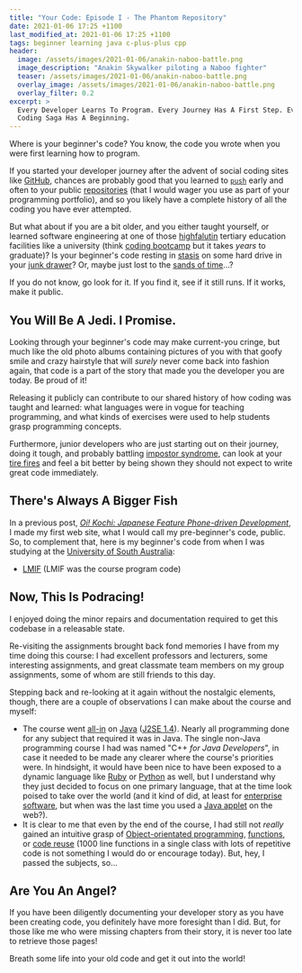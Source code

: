 ```yaml
---
title: "Your Code: Episode I - The Phantom Repository"
date: 2021-01-06 17:25 +1100
last_modified_at: 2021-01-06 17:25 +1100
tags: beginner learning java c-plus-plus cpp
header:
  image: /assets/images/2021-01-06/anakin-naboo-battle.png
  image_description: "Anakin Skywalker piloting a Naboo fighter"
  teaser: /assets/images/2021-01-06/anakin-naboo-battle.png
  overlay_image: /assets/images/2021-01-06/anakin-naboo-battle.png
  overlay_filter: 0.2
excerpt: >
  Every Developer Learns To Program. Every Journey Has A First Step. Every
  Coding Saga Has A Beginning.
---
```


Where is your beginner's code? You know, the code you wrote when you were first
learning how to program.

If you started your developer journey after the advent of social coding sites
like [GitHub][], chances are probably good that you learned to [`push`][git
push] early and often to your public [repositories][Repository (version
control)] (that I would wager you use as part of your programming portfolio),
and so you likely have a complete history of all the coding you have ever
attempted.

But what about if you are a bit older, and you either taught yourself, or
learned software engineering at one of those [highfalutin][] tertiary education
facilities like a university (think [coding bootcamp][] but it takes _years_ to
graduate)? Is your beginner's code resting in [stasis][] on some hard drive
in your [junk drawer][]? Or, maybe just lost to the [sands of time][]...?

If you do not know, go look for it. If you find it, see if it still runs. If it
works, make it public.

## You Will Be A Jedi. I Promise.

Looking through your beginner's code may make current-you cringe, but much like
the old photo albums containing pictures of you with that goofy smile and crazy
hairstyle that will _surely_ never come back into fashion again, that code is a
part of the story that made you the developer you are today. Be proud of it!

Releasing it publicly can contribute to our shared history of how coding was
taught and learned: what languages were in vogue for teaching programming, and
what kinds of exercises were used to help students grasp programming concepts.

Furthermore, junior developers who are just starting out on their journey, doing
it tough, and probably battling [impostor syndrome][], can look at your [tire
fires][] and feel a bit better by being shown they should not expect to write
great code immediately.

## There's Always A Bigger Fish

In a previous post, _[Oi! Kochi: Japanese Feature Phone-driven Development][]_,
I made my first web site, what I would call my pre-beginner's code, public. So,
to complement that, here is my beginner's code from when I was studying at the
[University of South Australia][]:

- [LMIF][] (LMIF was the course program code)

## Now, This Is Podracing!

I enjoyed doing the minor repairs and documentation required to get this
codebase in a releasable state.

Re-visiting the assignments brought back fond memories I have from my time doing
this course: I had excellent professors and lecturers, some interesting
assignments, and great classmate team members on my group assignments, some of
whom are still friends to this day.

Stepping back and re-looking at it again without the nostalgic elements, though,
there are a couple of observations I can make about the course and myself:

- The course went [all-in][] on [Java][] ([J2SE 1.4][]). Nearly all programming
  done for any subject that required it was in Java. The single non-Java
  programming course I had was named "C++ _for Java Developers_", in case it
  needed to be made any clearer where the course's priorities were. In
  hindsight, it would have been nice to have been exposed to a dynamic language
  like [Ruby][] or [Python][] as well, but I understand why they just decided to
  focus on one primary language, that at the time look poised to take over the
  world (and it kind of did, at least for [enterprise software][], but when was
  the last time you used a [Java applet][] on the web?).
- It is clear to me that even by the end of the course, I had still not _really_
  gained an intuitive grasp of [Object-orientated programming][], [functions][],
  or [code reuse][] (1000 line functions in a single class with lots of
  repetitive code is not something I would do or encourage today). But, hey, I
  passed the subjects, so...

## Are You An Angel?

If you have been diligently documenting your developer story as you have been
creating code, you definitely have more foresight than I did. But, for those
like me who were missing chapters from their story, it is never too late to
retrieve those pages!

Breath some life into your old code and get it out into the world!

[all-in]: https://dictionary.cambridge.org/dictionary/english/all-in
[code reuse]: https://en.wikipedia.org/wiki/Code_reuse
[coding bootcamp]: https://en.wikipedia.org/wiki/Coding_bootcamp
[enterprise software]: https://en.wikipedia.org/wiki/Enterprise_software
[functions]: https://en.wikipedia.org/wiki/Subroutine
[GitHub]: https://github.com/
[git push]: https://git-scm.com/docs/git-push
[highfalutin]: https://www.merriam-webster.com/dictionary/highfalutin
[impostor syndrome]: https://en.wikipedia.org/wiki/Impostor_syndrome
[J2SE 1.4]: https://en.wikipedia.org/wiki/Java_version_history#J2SE_1.4
[Java]: https://www.java.com/
[Java applet]: https://en.wikipedia.org/wiki/Java_applet
[junk drawer]: https://en.wiktionary.org/wiki/junk_drawer
[LMIF]: https://github.com/paulfioravanti/lmif
[Object-orientated programming]: https://en.wikipedia.org/wiki/Object-oriented_programming
[Oi! Kochi: Japanese Feature Phone-driven Development]: https://www.paulfioravanti.com/blog/oi-kochi/
[Python]: https://www.python.org/
[Repository (version control)]: https://en.wikipedia.org/wiki/Repository_(version_control)
[Ruby]: https://www.ruby-lang.org/en/
[sands of time]: https://en.wikipedia.org/wiki/Sands_of_time_(idiom)
[stasis]: https://www.merriam-webster.com/dictionary/stasis
[tire fires]: https://en.wiktionary.org/wiki/tire_fire
[University of South Australia]: https://www.unisa.edu.au/

